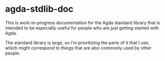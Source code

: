 # agda-stdlib-doc

This is work-in-progress documentation for the Agda standard library
that is intended to be especially useful for people who are just
getting started with Agda.

The standard library is large, so I'm prioritizing the parts of it
that I use, which might correspond to things that are also commonly
used by other people.